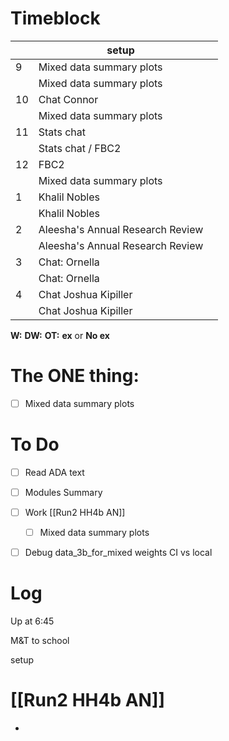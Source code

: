 # Timeblock

|     | setup                            |     |
| --- | -------------------------------- | --- |
| 9   | Mixed data summary plots         |     |
|     | Mixed data summary plots         |     |
| 10  | Chat Connor                      |     |
|     | Mixed data summary plots         |     |
| 11  | Stats chat                       |     |
|     | Stats chat / FBC2                |     |
| 12  | FBC2                             |     |
|     | Mixed data summary plots         |     |
| 1   | Khalil Nobles                    |     |
|     | Khalil Nobles                    |     |
| 2   | Aleesha's Annual Research Review |     |
|     | Aleesha's Annual Research Review |     |
| 3   | Chat: Ornella                    |     |
|     | Chat: Ornella                    |     |
| 4   | Chat Joshua Kipiller             |     |
|     | Chat Joshua Kipiller             |     |

**W:**
**DW:**
**OT:**
**ex** or **No ex**

# The ONE thing: 
- [ ] Mixed data summary plots


# To Do
- [ ] Read ADA text
- [ ] Modules Summary
- [ ] Work [[Run2 HH4b AN]]
	 - [ ] Mixed data summary plots
- [ ] Debug data_3b_for_mixed weights CI vs local 


# Log

Up at 6:45

M&T to school 

setup


# [[Run2 HH4b AN]]
- 